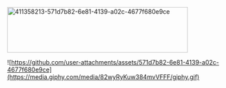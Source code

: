 <img width="419" height="106" alt="411358213-571d7b82-6e81-4139-a02c-4677f680e9ce" src="https://github.com/user-attachments/assets/4b734fa7-9800-4919-a1b3-799174409168" />

![https://github.com/user-attachments/assets/571d7b82-6e81-4139-a02c-4677f680e9ce](https://media.giphy.com/media/82wyRyKuw384mvVFFF/giphy.gif)
